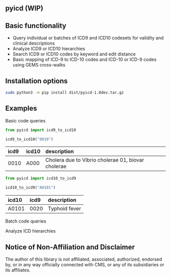 ## pyicd (WIP)

## Basic functionality

- Query individual or batches of ICD9 and ICD10 codesets for validity and clinical descriptions
- Analyze ICD9 or ICD10 hierarchies 
- Search ICD9 or ICD10 codes by keyword and edit distance
- Basic mapping of ICD-9 to ICD-10 codes and ICD-10 or ICD-9 codes using GEMS cross-walks

## Installation options
```bash
sudo python3 -m pip install dist/pyicd-1.0dev.tar.gz
```

## Examples
Basic code queries

```python
from pyicd import icd9_to_icd10

icd9_to_icd10("0010")
``` 
|icd9   |icd10  | description
|:------|:------|:----------------------------------------------------
|0010   |A000   | Cholera due to Vibrio cholerae 01, biovar cholerae

```python
from pyicd import icd10_to_icd9

icd10_to_icd9("A0101")
```

|icd10  |icd9  | description
|:------|:-----|:-------------------------------
|A0101  |0020  | Typhoid fever

Batch code queries <TO DO>

Analyze ICD hierarchies <TO DO>



## Notice of Non-Affiliation and Disclaimer 
The author of this library is not affiliated, associated, authorized, endorsed by, or in any way officially connected with CMS, or any of its subsidiaries or its affiliates.
